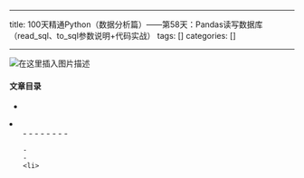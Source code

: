 
--- 
title:  100天精通Python（数据分析篇）——第58天：Pandas读写数据库（read_sql、to_sql参数说明+代码实战） 
tags: []
categories: [] 

---
<img src="https://img-blog.csdnimg.cn/9633f3bb7c3643d0a6989e51c0470ac6.gif#pic_center" alt="在这里插入图片描述">



#### 文章目录

  - 
  <li>
   <ul>
    - 
    - 
    - 
    - 
    - 
    - 
    - 
    - 
   
    - 
    - 
    <li>
   